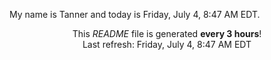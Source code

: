 My name is Tanner and today is Friday, July 4, 8:47 AM EDT.

<p align="center">This <i>README</i> file is generated <b>every 3 hours</b>!</br>Last refresh: Friday, July 4, 8:47 AM EDT<br /></p>
